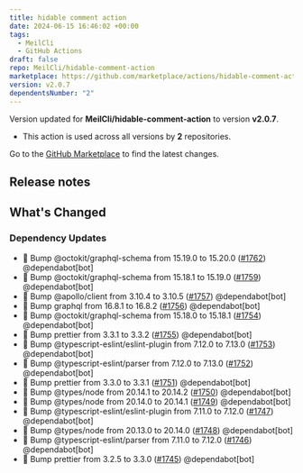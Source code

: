 ```yaml
---
title: hidable comment action
date: 2024-06-15 16:46:02 +00:00
tags:
  - MeilCli
  - GitHub Actions
draft: false
repo: MeilCli/hidable-comment-action
marketplace: https://github.com/marketplace/actions/hidable-comment-action
version: v2.0.7
dependentsNumber: "2"
---
```



Version updated for **MeilCli/hidable-comment-action** to version **v2.0.7**.
- This action is used across all versions by **2** repositories.

Go to the [GitHub Marketplace](https://github.com/marketplace/actions/hidable-comment-action) to find the latest changes.

## Release notes

## What's Changed
### Dependency Updates
- :green_book: Bump @octokit/graphql-schema from 15.19.0 to 15.20.0 ([#1762](https://github.com/MeilCli/hidable-comment-action/pull/1762)) @dependabot[bot]
- :green_book: Bump @octokit/graphql-schema from 15.18.1 to 15.19.0 ([#1759](https://github.com/MeilCli/hidable-comment-action/pull/1759)) @dependabot[bot]
- :green_book: Bump @apollo/client from 3.10.4 to 3.10.5 ([#1757](https://github.com/MeilCli/hidable-comment-action/pull/1757)) @dependabot[bot]
- :green_book: Bump graphql from 16.8.1 to 16.8.2 ([#1756](https://github.com/MeilCli/hidable-comment-action/pull/1756)) @dependabot[bot]
- :green_book: Bump @octokit/graphql-schema from 15.18.0 to 15.18.1 ([#1754](https://github.com/MeilCli/hidable-comment-action/pull/1754)) @dependabot[bot]
- :green_book: Bump prettier from 3.3.1 to 3.3.2 ([#1755](https://github.com/MeilCli/hidable-comment-action/pull/1755)) @dependabot[bot]
- :green_book: Bump @typescript-eslint/eslint-plugin from 7.12.0 to 7.13.0 ([#1753](https://github.com/MeilCli/hidable-comment-action/pull/1753)) @dependabot[bot]
- :green_book: Bump @typescript-eslint/parser from 7.12.0 to 7.13.0 ([#1752](https://github.com/MeilCli/hidable-comment-action/pull/1752)) @dependabot[bot]
- :green_book: Bump prettier from 3.3.0 to 3.3.1 ([#1751](https://github.com/MeilCli/hidable-comment-action/pull/1751)) @dependabot[bot]
- :green_book: Bump @types/node from 20.14.1 to 20.14.2 ([#1750](https://github.com/MeilCli/hidable-comment-action/pull/1750)) @dependabot[bot]
- :green_book: Bump @types/node from 20.14.0 to 20.14.1 ([#1749](https://github.com/MeilCli/hidable-comment-action/pull/1749)) @dependabot[bot]
- :green_book: Bump @typescript-eslint/eslint-plugin from 7.11.0 to 7.12.0 ([#1747](https://github.com/MeilCli/hidable-comment-action/pull/1747)) @dependabot[bot]
- :green_book: Bump @types/node from 20.13.0 to 20.14.0 ([#1748](https://github.com/MeilCli/hidable-comment-action/pull/1748)) @dependabot[bot]
- :green_book: Bump @typescript-eslint/parser from 7.11.0 to 7.12.0 ([#1746](https://github.com/MeilCli/hidable-comment-action/pull/1746)) @dependabot[bot]
- :green_book: Bump prettier from 3.2.5 to 3.3.0 ([#1745](https://github.com/MeilCli/hidable-comment-action/pull/1745)) @dependabot[bot]
